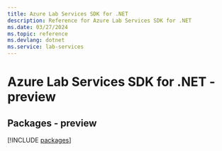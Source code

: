 ```yaml
---
title: Azure Lab Services SDK for .NET
description: Reference for Azure Lab Services SDK for .NET
ms.date: 03/27/2024
ms.topic: reference
ms.devlang: dotnet
ms.service: lab-services
---
```

# Azure Lab Services SDK for .NET - preview
## Packages - preview
[!INCLUDE [packages](lab-services-index.md)]